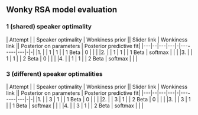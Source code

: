 ## Wonky RSA model evaluation


### 1 (shared) speaker optimality 

| Attempt | | Speaker optimality | Wonkiness prior || Slider link | Wonkiness link || Posterior on parameters | Posterior predictive fit|
|---|--|---|---|-|--------|---|-|-|
|1. |  | 1 | 1 | | 1 Beta | 0 | | |
|2. |  | 1 | 1 | | 1 Beta | softmax | | |
|3. |  | 1 | 1 | | 2 Beta | 0 | | |
|4. |  | 1 | 1 | | 2 Beta | softmax | | |
 


### 3 (different) speaker optimalities
| Attempt | | Speaker optimality | Wonkiness prior || Slider link | Wonkiness link || Posterior on parameters | Posterior predictive fit|
|---|--|---|---|-|--------|---|-|-|
|1. |  | 3 | 1 | | 1 Beta | 0 | | |
|2. |  | 3 | 1 | | 2 Beta | 0 | | |
|3. |  | 3 | 1 | | 1 Beta | softmax | | |
|4. |  | 3 | 1 | | 2 Beta | softmax | | |
